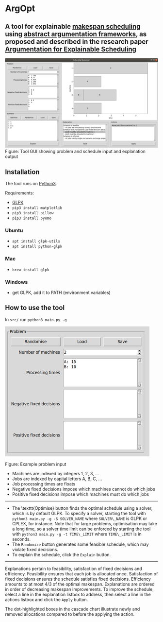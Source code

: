 # ArgOpt

## A tool for explainable [makespan scheduling](https://en.wikipedia.org/wiki/Schedule) using [abstract argumentation frameworks](https://en.wikipedia.org/wiki/Argumentation_framework), as proposed and described in the research paper [Argumentation for Explainable Scheduling](https://www.aaai.org/ojs/index.php/AAAI/article/view/4126)

![tool_gui](./ss/tool_gui.png)
Figure: Tool GUI showing problem and schedule input and explanation output


## Installation

The tool runs on [Python3](https://www.python.org/downloads/).

Requirements:

- [GLPK](https://www.gnu.org/software/glpk/) 
- `pip3 install matplotlib`
- `pip3 install pillow`
- `pip3 install pyomo`

### Ubuntu

- `apt install glpk-utils`
- `apt install python-glpk`

### Mac

- `brew install glpk`

### Windows

- get GLPK, add it to PATH (environment variables)


## How to use the tool


In `src/` run `python3 main.py -g`

![example problem input](./ss/tool_problem.png)

Figure: Example problem input

- Machines are indexed by integers 1, 2, 3, ...
- Jobs are indexed by capital letters A, B, C, ...
- Job processing times are floats
- Negative fixed decisions impose which machines cannot do which jobs
- Positive fixed decisions impose which machines must do which jobs

***

- The \texttt{Optimise} button finds the optimal schedule using a solver, which is by default GLPK. 
To specify a solver, starting the tool with `python3 main.py -g -S SOLVER_NAME` where `SOLVER\_NAME` is GLPK or CPLEX, for instance. Note that for large problems, optimisation may take a long time, so a solver time limit can be enforced by starting the tool with `python3 main.py -g -t TIME\_LIMIT` where `TIME\_LIMIT` is in seconds. 
- The `Randomize` button generates some feasible schedule, which may violate fixed decisions. 
- To explain the schedule, click the `Explain` button.

***

Explanations pertain to feasibility, satisfaction of fixed decisions and efficiency. 
Feasibility ensures that each job is allocated once. Satisfaction of fixed decisions ensures the schedule satisfies fixed decisions. 
Efficiency amounts to at most 4/3 of the optimal makespan. 
Explanations are ordered in order of decreasing makespan improvements. 
To improve the schedule, select a line in the explanation listbox to address, then select a line in the actions listbox and click the `Apply` button.

The dot-highlighted boxes in the cascade chart illustrate newly and removed allocations compared to before the applying the action.
